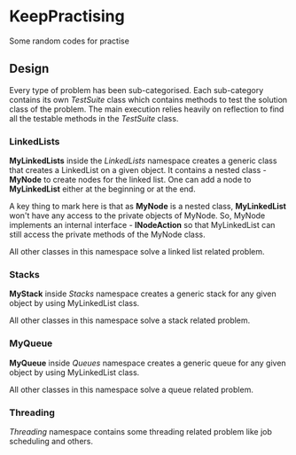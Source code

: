 # KeepPractising
Some random codes for practise

## Design
Every type of problem has been sub-categorised. Each sub-category contains its own *TestSuite* class which contains methods to test the solution class of the problem. The main execution relies heavily on reflection to find all the testable methods in the *TestSuite* class.

### LinkedLists
**MyLinkedLists** inside the *LinkedLists* namespace creates a generic class that creates a LinkedList on a given object. It contains a nested class - **MyNode** to create nodes for the linked list.
One can add a node to **MyLinkedList** either at the beginning or at the end.

A key thing to mark here is that as **MyNode** is a nested class, **MyLinkedList** won't have any access to the private objects of MyNode. So, MyNode implements an internal interface - **INodeAction** so that MyLinkedList can still access the private methods of the MyNode class.

All other classes in this namespace solve a linked list related problem.

### Stacks
**MyStack** inside *Stacks* namespace creates a generic stack for any given object by using MyLinkedList class.

All other classes in this namespace solve a stack related problem.

### MyQueue
**MyQueue** inside *Queues* namespace creates a generic queue for any given object by using MyLinkedList class.

All other classes in this namespace solve a queue related problem.

### Threading
*Threading* namespace contains some threading related problem like job scheduling and others.
